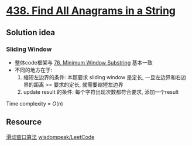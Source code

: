 # [438. Find All Anagrams in a String](https://leetcode.com/problems/find-all-anagrams-in-a-string/description/)

## Solution idea

### Sliding Window
* 整体code框架与 [76. Minimum Window Substring](https://leetcode.com/problems/minimum-window-substring/description/) 基本一致
* 不同的地方在于:
    1. 缩短左边界的条件: 本题要求 sliding window 是定长, 一旦左边界和右边界的距离 >= 要求的定长, 就需要缩短左边界
    2. update result 的条件: 每个字符出现次数都符合要求, 添加一个result

Time complexity = $O(n)$

## Resource
[滑动窗口算法](https://labuladong.github.io/algo/2/20/27/)
[wisdompeak/LeetCode](https://github.com/wisdompeak/LeetCode/tree/master/Hash/438.Find-All-Anagrams-in-a-String)